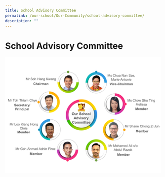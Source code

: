 ```yaml
---
title: School Advisory Committee
permalink: /our-school/Our-Community/school-advisory-committee/
description: ""
---
```


# School Advisory Committee

![](/images/Our%20Community/SAC%202021.png)